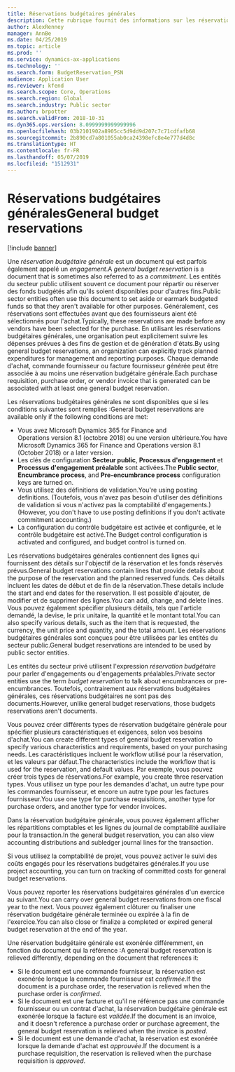 ```yaml
---
title: Réservations budgétaires générales
description: Cette rubrique fournit des informations sur les réservations budgétaires générales pour le secteur public dans Microsoft Dynamics 365 for Finance and Operations.
author: AlexRenney
manager: AnnBe
ms.date: 04/25/2019
ms.topic: article
ms.prod: ''
ms.service: dynamics-ax-applications
ms.technology: ''
ms.search.form: BudgetReservation_PSN
audience: Application User
ms.reviewer: kfend
ms.search.scope: Core, Operations
ms.search.region: Global
ms.search.industry: Public sector
ms.author: brpotter
ms.search.validFrom: 2018-10-31
ms.dyn365.ops.version: 8.0999999999999996
ms.openlocfilehash: 03b2101902a8905cc5d9dd9d207c7c71cdfafb68
ms.sourcegitcommit: 2b890cd7a801055ab0ca24398efc8e4e777d4d8c
ms.translationtype: HT
ms.contentlocale: fr-FR
ms.lasthandoff: 05/07/2019
ms.locfileid: "1512931"
---
```

# <a name="general-budget-reservations"></a><span data-ttu-id="22216-103">Réservations budgétaires générales</span><span class="sxs-lookup"><span data-stu-id="22216-103">General budget reservations</span></span>

[!include [banner](../includes/banner.md)]

<span data-ttu-id="22216-104">Une *réservation budgétaire générale* est un document qui est parfois également appelé un *engagement*.</span><span class="sxs-lookup"><span data-stu-id="22216-104">A *general budget reservation* is a document that is sometimes also referred to as a *commitment*.</span></span> <span data-ttu-id="22216-105">Les entités du secteur public utilisent souvent ce document pour répartir ou réserver des fonds budgétés afin qu'ils soient disponibles pour d'autres fins.</span><span class="sxs-lookup"><span data-stu-id="22216-105">Public sector entities often use this document to set aside or earmark budgeted funds so that they aren't available for other purposes.</span></span> <span data-ttu-id="22216-106">Généralement, ces réservations sont effectuées avant que des fournisseurs aient été sélectionnés pour l'achat.</span><span class="sxs-lookup"><span data-stu-id="22216-106">Typically, these reservations are made before any vendors have been selected for the purchase.</span></span> <span data-ttu-id="22216-107">En utilisant les réservations budgétaires générales, une organisation peut explicitement suivre les dépenses prévues à des fins de gestion et de génération d'états.</span><span class="sxs-lookup"><span data-stu-id="22216-107">By using general budget reservations, an organization can explicitly track planned expenditures for management and reporting purposes.</span></span> <span data-ttu-id="22216-108">Chaque demande d'achat, commande fournisseur ou facture fournisseur générée peut être associée à au moins une réservation budgétaire générale.</span><span class="sxs-lookup"><span data-stu-id="22216-108">Each purchase requisition, purchase order, or vendor invoice that is generated can be associated with at least one general budget reservation.</span></span>

<span data-ttu-id="22216-109">Les réservations budgétaires générales ne sont disponibles que si les conditions suivantes sont remplies :</span><span class="sxs-lookup"><span data-stu-id="22216-109">General budget reservations are available only if the following conditions are met:</span></span>

- <span data-ttu-id="22216-110">Vous avez Microsoft Dynamics 365 for Finance and Operations version 8.1 (octobre 2018) ou une version ultérieure.</span><span class="sxs-lookup"><span data-stu-id="22216-110">You have Microsoft Dynamics 365 for Finance and Operations version 8.1 (October 2018) or a later version.</span></span>
- <span data-ttu-id="22216-111">Les clés de configuration **Secteur public**, **Processus d'engagement** et **Processus d'engagement préalable** sont activées.</span><span class="sxs-lookup"><span data-stu-id="22216-111">The **Public sector**, **Encumbrance process**, and **Pre-encumbrance process** configuration keys are turned on.</span></span>
- <span data-ttu-id="22216-112">Vous utilisez des définitions de validation.</span><span class="sxs-lookup"><span data-stu-id="22216-112">You're using posting definitions.</span></span> <span data-ttu-id="22216-113">(Toutefois, vous n'avez pas besoin d'utiliser des définitions de validation si vous n'activez pas la comptabilité d'engagements.)</span><span class="sxs-lookup"><span data-stu-id="22216-113">(However, you don't have to use posting definitions if you don't activate commitment accounting.)</span></span>
- <span data-ttu-id="22216-114">La configuration du contrôle budgétaire est activée et configurée, et le contrôle budgétaire est activé.</span><span class="sxs-lookup"><span data-stu-id="22216-114">The Budget control configuration is activated and configured, and budget control is turned on.</span></span>

<span data-ttu-id="22216-115">Les réservations budgétaires générales contiennent des lignes qui fournissent des détails sur l'objectif de la réservation et les fonds réservés prévus.</span><span class="sxs-lookup"><span data-stu-id="22216-115">General budget reservations contain lines that provide details about the purpose of the reservation and the planned reserved funds.</span></span> <span data-ttu-id="22216-116">Ces détails incluent les dates de début et de fin de la réservation.</span><span class="sxs-lookup"><span data-stu-id="22216-116">These details include the start and end dates for the reservation.</span></span> <span data-ttu-id="22216-117">Il est possible d'ajouter, de modifier et de supprimer des lignes.</span><span class="sxs-lookup"><span data-stu-id="22216-117">You can add, change, and delete lines.</span></span> <span data-ttu-id="22216-118">Vous pouvez également spécifier plusieurs détails, tels que l'article demandé, la devise, le prix unitaire, la quantité et le montant total.</span><span class="sxs-lookup"><span data-stu-id="22216-118">You can also specify various details, such as the item that is requested, the currency, the unit price and quantity, and the total amount.</span></span> <span data-ttu-id="22216-119">Les réservations budgétaires générales sont conçues pour être utilisées par les entités du secteur public.</span><span class="sxs-lookup"><span data-stu-id="22216-119">General budget reservations are intended to be used by public sector entities.</span></span>

<span data-ttu-id="22216-120">Les entités du secteur privé utilisent l'expression *réservation budgétaire* pour parler d'engagements ou d'engagements préalables.</span><span class="sxs-lookup"><span data-stu-id="22216-120">Private sector entities use the term *budget reservation* to talk about encumbrances or pre-encumbrances.</span></span> <span data-ttu-id="22216-121">Toutefois, contrairement aux réservations budgétaires générales, ces réservations budgétaires ne sont pas des documents.</span><span class="sxs-lookup"><span data-stu-id="22216-121">However, unlike general budget reservations, those budgets reservations aren't documents.</span></span>

<span data-ttu-id="22216-122">Vous pouvez créer différents types de réservation budgétaire générale pour spécifier plusieurs caractéristiques et exigences, selon vos besoins d'achat.</span><span class="sxs-lookup"><span data-stu-id="22216-122">You can create different types of general budget reservation to specify various characteristics and requirements, based on your purchasing needs.</span></span> <span data-ttu-id="22216-123">Les caractéristiques incluent le workflow utilisé pour la réservation, et les valeurs par défaut.</span><span class="sxs-lookup"><span data-stu-id="22216-123">The characteristics include the workflow that is used for the reservation, and default values.</span></span> <span data-ttu-id="22216-124">Par exemple, vous pouvez créer trois types de réservations.</span><span class="sxs-lookup"><span data-stu-id="22216-124">For example, you create three reservation types.</span></span> <span data-ttu-id="22216-125">Vous utilisez un type pour les demandes d'achat, un autre type pour les commandes fournisseur, et encore un autre type pour les factures fournisseur.</span><span class="sxs-lookup"><span data-stu-id="22216-125">You use one type for purchase requisitions, another type for purchase orders, and another type for vendor invoices.</span></span>

<span data-ttu-id="22216-126">Dans la réservation budgétaire générale, vous pouvez également afficher les répartitions comptables et les lignes du journal de comptabilité auxiliaire pour la transaction.</span><span class="sxs-lookup"><span data-stu-id="22216-126">In the general budget reservation, you can also view accounting distributions and subledger journal lines for the transaction.</span></span>

<span data-ttu-id="22216-127">Si vous utilisez la comptabilité de projet, vous pouvez activer le suivi des coûts engagés pour les réservations budgétaires générales.</span><span class="sxs-lookup"><span data-stu-id="22216-127">If you use project accounting, you can turn on tracking of committed costs for general budget reservations.</span></span>

<span data-ttu-id="22216-128">Vous pouvez reporter les réservations budgétaires générales d'un exercice au suivant.</span><span class="sxs-lookup"><span data-stu-id="22216-128">You can carry over general budget reservations from one fiscal year to the next.</span></span> <span data-ttu-id="22216-129">Vous pouvez également clôturer ou finaliser une réservation budgétaire générale terminée ou expirée à la fin de l'exercice.</span><span class="sxs-lookup"><span data-stu-id="22216-129">You can also close or finalize a completed or expired general budget reservation at the end of the year.</span></span>

<span data-ttu-id="22216-130">Une réservation budgétaire générale est exonérée différemment, en fonction du document qui la référence :</span><span class="sxs-lookup"><span data-stu-id="22216-130">A general budget reservation is relieved differently, depending on the document that references it:</span></span>

- <span data-ttu-id="22216-131">Si le document est une commande fournisseur, la réservation est exonérée lorsque la commande fournisseur est *confirmée*.</span><span class="sxs-lookup"><span data-stu-id="22216-131">If the document is a purchase order, the reservation is relieved when the purchase order is *confirmed*.</span></span>
- <span data-ttu-id="22216-132">Si le document est une facture et qu'il ne référence pas une commande fournisseur ou un contrat d'achat, la réservation budgétaire générale est exonérée lorsque la facture est *validée*.</span><span class="sxs-lookup"><span data-stu-id="22216-132">If the document is an invoice, and it doesn't reference a purchase order or purchase agreement, the general budget reservation is relieved when the invoice is *posted*.</span></span>
- <span data-ttu-id="22216-133">Si le document est une demande d'achat, la réservation est exonérée lorsque la demande d'achat est *approuvée*.</span><span class="sxs-lookup"><span data-stu-id="22216-133">If the document is a purchase requisition, the reservation is relieved when the purchase requisition is *approved*.</span></span>
